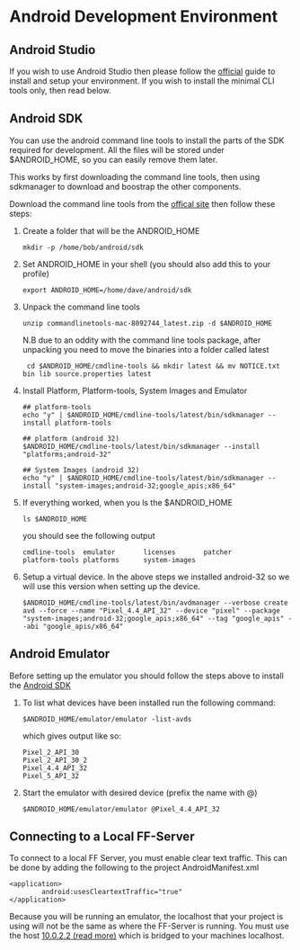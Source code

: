 # Android Development Environment

## Android Studio
If you wish to use Android Studio then please follow the [official](https://developer.android.com/studio/install) guide to install and setup your environment.
If you wish to install the minimal CLI tools only, then read below.

## Android SDK
You can use the android command line tools to install the parts of the SDK required for development.  All the files
will be stored under $ANDROID_HOME, so you can easily remove them later.  

This works by first downloading the command line tools, then using sdkmanager to download and boostrap the other components.

Download the command line tools from the [offical site](https://developer.android.com/studio) then follow these steps:

1) Create a folder that will be the ANDROID_HOME
    ```shell
   mkdir -p /home/bob/android/sdk
    ```
   
2) Set ANDROID_HOME in your shell (you should also add this to your profile)
   ```shell
   export ANDROID_HOME=/home/dave/android/sdk
   ```
   
3) Unpack the command line tools
   ```shell
   unzip commandlinetools-mac-8092744_latest.zip -d $ANDROID_HOME
   ```
   N.B due to an oddity with the command line tools package, after unpacking you need to
   move the binaries into a folder called latest
   ```shell
    cd $ANDROID_HOME/cmdline-tools && mkdir latest && mv NOTICE.txt bin lib source.properties latest
   ```
   
4) Install Platform, Platform-tools, System Images and Emulator
   ```shell
   ## platform-tools
   echo "y" | $ANDROID_HOME/cmdline-tools/latest/bin/sdkmanager --install platform-tools
   
   ## platform (android 32)
   $ANDROID_HOME/cmdline-tools/latest/bin/sdkmanager --install "platforms;android-32"
   
   ## System Images (android 32)
   echo "y" | $ANDROID_HOME/cmdline-tools/latest/bin/sdkmanager --install "system-images;android-32;google_apis;x86_64"
   ```
   
5) If everything worked, when you ls the $ANDROID_HOME 
   ```shell
   ls $ANDROID_HOME
   ```
   
   you should see the following output

   ```shell
   cmdline-tools  emulator       licenses       patcher        platform-tools platforms      system-images
   ```
   
6) Setup a virtual device.  In the above steps we installed android-32 so we will use this version when setting up the device.
   ```shell
   $ANDROID_HOME/cmdline-tools/latest/bin/avdmanager --verbose create avd --force --name "Pixel_4.4_API_32" --device "pixel" --package "system-images;android-32;google_apis;x86_64" --tag "google_apis" --abi "google_apis/x86_64"
   ```

## Android Emulator
Before setting up the emulator you should follow the steps above to install the [Android SDK](#Android-SDK)

1) To list what devices have been installed run the following command:
   ```shell
   $ANDROID_HOME/emulator/emulator -list-avds
   ```
   
   which gives output like so:
   ```shell
   Pixel_2_API_30
   Pixel_2_API_30_2
   Pixel_4.4_API_32
   Pixel_5_API_32
   ```

   
2) Start the emulator with desired device (prefix the name with @)
   ```shell
   $ANDROID_HOME/emulator/emulator @Pixel_4.4_API_32
   ```

## Connecting to a Local FF-Server
To connect to a local FF Server, you must enable clear text traffic.
This can be done by adding the following to the project AndroidManifest.xml

```
<application>
        android:usesCleartextTraffic="true"
</application>
```

Because you will be running an emulator, the localhost that your project is using will not be the same as where the FF-Server is running.
You must use the host [10.0.2.2 (read more)](https://developer.android.com/studio/run/emulator-networking.html) which is bridged to your machines localhost.
